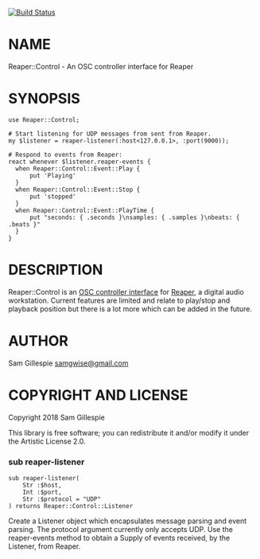 [![Build Status](https://travis-ci.org/samgwise/Reaper-control.svg?branch=master)](https://travis-ci.org/samgwise/Reaper-control)

NAME
====

Reaper::Control - An OSC controller interface for Reaper

SYNOPSIS
========

    use Reaper::Control;

    # Start listening for UDP messages from sent from Reaper.
    my $listener = reaper-listener(:host<127.0.0.1>, :port(9000));

    # Respond to events from Reaper:
    react whenever $listener.reaper-events {
      when Reaper::Control::Event::Play {
          put 'Playing'
      }
      when Reaper::Control::Event::Stop {
          put 'stopped'
      }
      when Reaper::Control::Event::PlayTime {
          put "seconds: { .seconds }\nsamples: { .samples }\nbeats: { .beats }"
      }
    }

DESCRIPTION
===========

Reaper::Control is an [OSC controller interface](https://www.reaper.fm/sdk/osc/osc.php) for [Reaper](https://www.reaper.fm), a digital audio workstation. Current features are limited and relate to play/stop and playback position but there is a lot more which can be added in the future.

AUTHOR
======

Sam Gillespie <samgwise@gmail.com>

COPYRIGHT AND LICENSE
=====================

Copyright 2018 Sam Gillespie

This library is free software; you can redistribute it and/or modify it under the Artistic License 2.0.

### sub reaper-listener

```
sub reaper-listener(
    Str :$host, 
    Int :$port, 
    Str :$protocol = "UDP"
) returns Reaper::Control::Listener
```

Create a Listener object which encapsulates message parsing and event parsing. The protocol argument currently only accepts UDP. Use the reaper-events method to obtain a Supply of events received, by the Listener, from Reaper.
